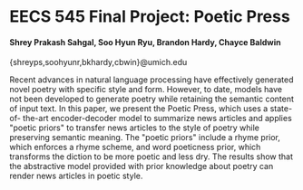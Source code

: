 # EECS 545 Final Project: Poetic Press
#### Shrey Prakash Sahgal, Soo Hyun Ryu, Brandon Hardy, Chayce Baldwin
{shreyps,soohyunr,bkhardy,cbwin}@umich.edu

Recent advances in natural language processing have effectively generated novel poetry with specific style and form. However, to date, models have not been developed to generate poetry while retaining the semantic content of input text. In this paper, we present the Poetic Press, which uses a state-of- the-art encoder-decoder model to summarize news articles and applies "poetic priors" to transfer news articles to the style of poetry while preserving semantic meaning. The "poetic priors" include a rhyme prior, which enforces a rhyme scheme, and word poeticness prior, which transforms the diction  to be more poetic and less dry. The results show that the abstractive model provided with prior  knowledge about poetry can render news articles in poetic style.
